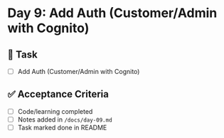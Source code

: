 # Day 9: Add Auth (Customer/Admin with Cognito)

## 🎯 Task
- [ ] Add Auth (Customer/Admin with Cognito)

## ✅ Acceptance Criteria
- [ ] Code/learning completed
- [ ] Notes added in `/docs/day-09.md`
- [ ] Task marked done in README
